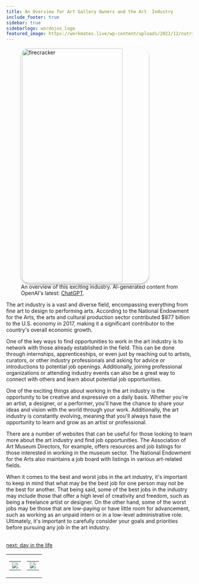 ```yaml
---
title: An Overview for Art Gallery Owners and the Art  Industry
include_footer: true
sidebar: true
sidebarlogo: wordojos_logo
featured_image: https://workmates.live/wp-content/uploads/2022/12/nutritionist-5-scaled.jpg
---
```

<figure>
    <img src='/uploads/small/artgalleries.jpg' style="width: 80%;height: 630px;padding: 3px; box-shadow: 0 3px 5px rgba(0,0,0,.3);border-radius: 25px;overflow: hidden;border: none;" align="middle"; alt='firecracker';/>
    <figcaption>An overview of this exciting industry. AI-generated content from OpenAI's latest: <a href="https://openai.com/blog/chatgpt/" >ChatGPT</a>.</figcaption>
</figure>
<p>
The art industry is a vast and diverse field, encompassing everything from fine art to design to performing arts. According to the National Endowment for the Arts, the arts and cultural production sector contributed $877 billion to the U.S. economy in 2017, making it a significant contributor to the country's overall economic growth.

One of the key ways to find opportunities to work in the art industry is to network with those already established in the field. This can be done through internships, apprenticeships, or even just by reaching out to artists, curators, or other industry professionals and asking for advice or introductions to potential job openings. Additionally, joining professional organizations or attending industry events can also be a great way to connect with others and learn about potential job opportunities.

One of the exciting things about working in the art industry is the opportunity to be creative and expressive on a daily basis. Whether you're an artist, a designer, or a performer, you'll have the chance to share your ideas and vision with the world through your work. Additionally, the art industry is constantly evolving, meaning that you'll always have the opportunity to learn and grow as an artist or professional.

There are a number of websites that can be useful for those looking to learn more about the art industry and find job opportunities. The Association of Art Museum Directors, for example, offers resources and job listings for those interested in working in the museum sector. The National Endowment for the Arts also maintains a job board with listings in various art-related fields.

When it comes to the best and worst jobs in the art industry, it's important to keep in mind that what may be the best job for one person may not be the best for another. That being said, some of the best jobs in the industry may include those that offer a high level of creativity and freedom, such as being a freelance artist or designer. On the other hand, some of the worst jobs may be those that are low-paying or have little room for advancement, such as working as an unpaid intern or in a low-level administrative role. Ultimately, it's important to carefully consider your goals and priorities before pursuing any job in the art industry.

<br>
<a href="https://workdojos.com/artgalleries/day-in-the-life">next: day in the life</a>
</p>
<table border="0" cellpadding="0" cellspacing="0" width="600" id="templateColumns">
    <tr>
        <td align="center" valign="top" width="50%" class="templateColumnContainer">
            <table border="0" cellpadding="10" cellspacing="0" height="100%" width="100px">
                <tr>
                    <td class="leftColumnContent">
                      <a href="https://artgalleries.workdojos.com">
                        <img src="/uploads/d.svg" class="columnImage" />
                    </td>
                </tr>
            </table>
        </td>
        <td align="center" valign="top" width="50%" class="templateColumnContainer">
            <table border="0" cellpadding="10" cellspacing="0" height="100%" width="100px">
                <tr>
                    <td class="rightColumnContent">
                      <a href="https://videogamers.workdojos.com">
                        <img src="/uploads/randomdojo.svg" class="columnImage" />
                    </td>
            </table>
        </td>
    </tr>
</table>